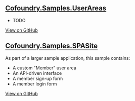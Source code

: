 ## [Cofoundry.Samples.UserAreas](https://github.com/cofoundry-cms/Cofoundry.Samples.UserAreas)

- TODO

[View on GitHub](https://github.com/cofoundry-cms/Cofoundry.Samples.UserAreas)

## [Cofoundry.Samples.SPASite](https://github.com/cofoundry-cms/Cofoundry.Samples.SPASite)

As part of a larger sample application, this sample contains:

- A custom "Member" user area
- An API-driven interface
- A member sign-up form
- A member login form

[View on GitHub](https://github.com/cofoundry-cms/Cofoundry.Samples.SPASite)
